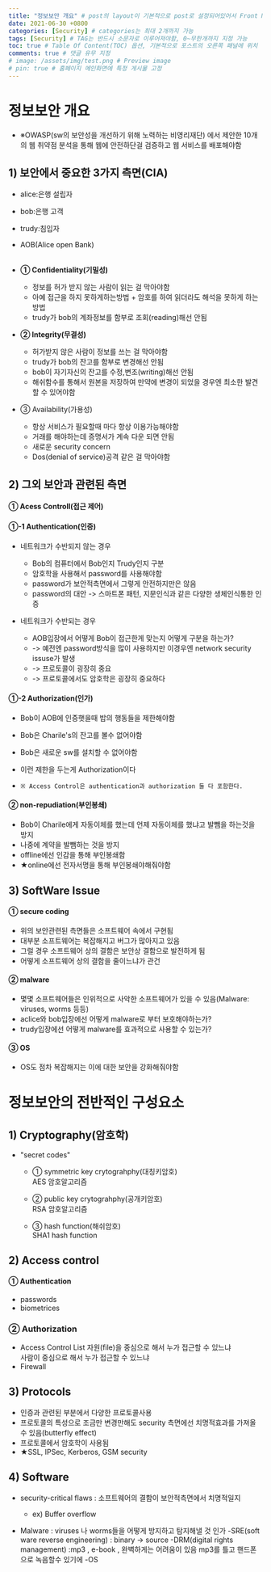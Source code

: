 ```yaml
---
title: "정보보안 개요" # post의 layout이 기본적으로 post로 설정되어있어서 Front Matter에 따로 layout변수를 만들어 주지 않아도 됨
date: 2021-06-30 +0800
categories: [Security] # categories는 최대 2개까지 가능
tags: [Security] # TAG는 반드시 소문자로 이루어져야함, 0~무한개까지 지정 가능
toc: true # Table Of Content(TOC) 옵션, 기본적으로 포스트의 오른쪽 패널에 위치
comments: true # 댓글 유무 지정
# image: /assets/img/test.png # Preview image
# pin: true # 홈페이지 메인화면에 특정 게시물 고정
---
```


# 정보보안 개요
- ※OWASP(sw의 보안성을 개선하기 위해 노력하는 비영리재단) 에서 제안한 10개의 웹 취약점 분석을 통해 웹에 안전하단걸 검증하고 웹 서비스를 배포해야함<br>

## 1) 보안에서 중요한 3가지 측면(CIA)<br>
- alice:은행 설립자<br>
- bob:은행 고객<br>
- trudy:침입자<br>
- AOB(Alice open Bank)<br><br>

- <b>① Confidentiality(기밀성)</b>
    - 정보를 허가 받지 않는 사람이 읽는 걸 막아야함
    - 아예 접근을 하지 못하게하는방법 + 암호를 하여 읽더라도 해석을 못하게 하는방법
    - trudy가 bob의 계좌정보를 함부로 조회(reading)해선 안됨

- <b>② Integrity(무결성)</b>
    - 허가받지 않은 사람이 정보를 쓰는 걸 막아야함
    - trudy가 bob의 잔고를 함부로 변경해선 안됨
    - bob이 자기자신의 잔고를 수정,변조(writing)해선 안됨
    - 해쉬함수를 통해서 원본을 저장하여 만약에 변경이 되었을 경우엔 최소한 발견할 수 있어야함

- ③ Availability(가용성)
    - 항상 서비스가 필요할때 마다 항상 이용가능해야함
    - 거래를 해야하는데 증명서가 계속 다운 되면 안됨
    - 새로운 security concern
    - Dos(denial of service)공격 같은 걸 막아야함

## 2) 그외 보안과 관련된 측면
#### ① Acess Controll(접근 제어)
#### ①-1 Authentication(인증)
- 네트워크가 수반되지 않는 경우
    - Bob의 컴퓨터에서 Bob인지 Trudy인지 구분
    - 암호학을 사용해서 password를 사용해야함
    - password가 보안적측면에서 그렇게 안전하지만은 않음
    - password의 대안 -> 스마트폰 패턴, 지문인식과 같은 다양한 생체인식통한 인증

- 네트워크가 수반되는 경우
    - AOB입장에서 어떻게 Bob이 접근한게 맞는지 어떻게 구분을 하는가?
    - -> 예전엔 password방식을 많이 사용하지만 이경우엔 network security issuse가 발생
    - -> 프로토콜이 굉장히 중요
    - -> 프로토콜에서도 암호학은 굉장히 중요하다

#### ①-2 Authorization(인가)
- Bob이 AOB에 인증햇을때 밥의 행동들을 제한해야함
- Bob은 Charile's의 잔고를 볼수 없어야함
- Bob은 새로운 sw를 설치할 수 없어야함
- 이런 제한을 두는게 Authorization이다

- `※ Access Control은 authentication과 authorization 둘 다 포함한다.`<br>

#### ② non-repudiation(부인봉쇄)
- Bob이 Charile에게 자동이체를 했는데 언제 자동이체를 했냐고 발뺌을 하는것을 방지
- 나중에 계약을 발뺌하는 것을 방지
- offline에선 인감을 통해 부인봉쇄함
- ★online에선 전자서명을 통해 부인봉쇄야해줘야함

## 3) SoftWare Issue<br>
#### ① secure coding
- 위의 보안관련된 측면들은 소프트웨어 속에서 구현됨
- 대부분 소프트웨어는 복잡해지고 버그가 많아지고 있음
- 그럴 경우 소프트웨어 상의 결함은 보안상 결함으로 발전하게 됨
- 어떻게 소프트웨어 상의 결함을 줄이느냐가 관건

#### ② malware
- 몇몇 소프트웨어들은 인위적으로 사악한 소프트웨어가 있을 수 있음(Malware: viruses, worms 등등)
- aclice와 bob입장에선 어떻게 malware로 부터 보호해야하는가?
- trudy입장에선 어떻게 malware를 효과적으로 사용할 수 있는가?

#### ③ OS
- OS도 점차 복잡해지는 이에 대한 보안을 강화해줘야함

# 정보보안의 전반적인 구성요소
## 1) Cryptography(암호학)<br>
- "secret codes"<br>
    - ① symmetric key crytograhphy(대칭키암호)<br>
    AES 암호알고리즘<br>

    - ② public key crytograhphy(공개키암호)<br>
    RSA 암호알고리즘<br>

    - ③ hash function(해쉬암호)<br>
    SHA1 hash function<br>

## 2) Access control<br>
#### ① Authentication<br>
- passwords<br>
- biometrices<br>

### ② Authorization<br>
- Access Control List
자원(file)을 중심으로 해서 누가 접근할 수 있느냐<br>
사람이 중심으로 해서 누가 접근할 수 있느냐<br>
- Firewall

## 3) Protocols<br>
- 인증과 관련된 부분에서 다양한 프로토콜사용<br>
- 프로토콜의 특성으로 조금만 변경만해도 security 측면에선 치명적효과를 가져올 수 있음(butterfly effect)<br>
- 프로토콜에서 암호학이 사용됨<br>
- ★SSL, IPSec, Kerberos, GSM security<br>

## 4) Software<br>
- security-critical flaws : 소프트웨어의 결함이 보안적측면에서 치명적일지
    - ex) Buffer overflow

- Malware : viruses 나 worms들을 어떻게 방지하고 탐지해낼 것 인가
-SRE(soft ware reverse engineering) : binary -> source
-DRM(digital rights management) :mp3 , e-book , 완벽하게는 어려움이 있음 mp3를 틀고 핸드폰으로 녹음할수 있기에
-OS

